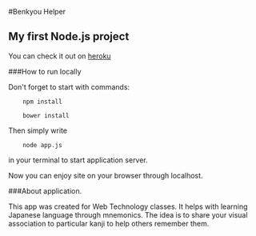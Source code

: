 #Benkyou Helper
## My first Node.js project

You can check it out on [heroku](http://whispering-river-6949.herokuapp.com/)

###How to run locally

Don't forget to start with commands:

```
    npm install
```

```
    bower install
```

Then simply write

```
    node app.js
```

in your terminal to start application server.

Now you can enjoy site on your browser through localhost.

###About application.

This app was created for Web Technology classes.
It helps with learning Japanese language through mnemonics.
The idea is to share your visual association to particular kanji to help others remember them.
